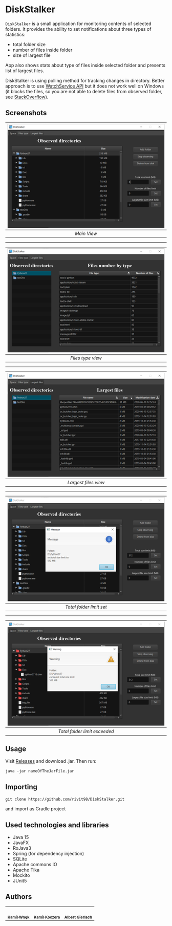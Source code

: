 # DiskStalker

`DiskStalker` is a small application for monitoring contents of selected folders. 
It provides the ability to set notifications about three types of statistics:
* total folder size
* number of files inside folder
* size of largest file

App also shows stats about type of files inside selected folder and presents list of largest files.

DiskStalker is using polling method for tracking changes in directory. Better approach is to use [WatchService API](https://docs.oracle.com/javase/7/docs/api/java/nio/file/WatchService.html) but it does not work well on Windows (it blocks the files, so you are not able to delete files from observed folder, see [StackOverflow](https://stackoverflow.com/questions/56847367/can-you-prevent-watchservice-from-locking-files-on-windows)).

## Screenshots

| ![1](./img/1.png) |
|:--:|
| *Main View* |
___

| ![2](./img/2.png) |
|:--:|
| *Files type view* |
___

| ![3](./img/3.png) |
|:--:|
| *Largest files view* |
___

| ![4](./img/4.png) |
|:--:|
| *Total folder limit set* |
___

| ![5](./img/5.png) |
|:--:|
| *Total folder limit exceeded* |

## Usage
Visit [Releases](https://github.com/rivit98/DiskStalker/releases) and download .jar. Then run:
```
java -jar nameOfTheJarFile.jar
```

## Importing
```
git clone https://github.com/rivit98/DiskStalker.git
```
and import as Gradle project


## Used technologies and libraries
* Java 15
* JavaFX
* RxJava3
* Spring (for dependency injection)
* SQLite
* Apache commons IO
* Apache Tika
* Mockito
* JUnit5

## Authors

<table>
  <tr>
    <td align="center"><a href="https://github.com/wnekus"><br /><sub><b>Kamil Wnęk</b></sub></a><br />
    </td>
    <td align="center"><a href="https://github.com/kuczi55"><br /><sub><b>Kamil Koczera</b></sub></a><br /></td>
    <td align="center"><a href="https://github.com/rivit98"><br /><sub><b>Albert Gierlach</b></sub></a><br /></td>
  </tr>
</table>
